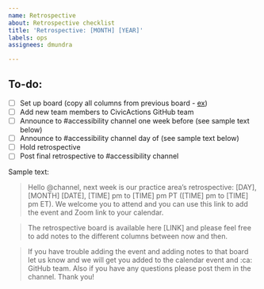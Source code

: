 ```yaml
---
name: Retrospective
about: Retrospective checklist
title: 'Retrospective: [MONTH] [YEAR]'
labels: ops
assignees: dmundra

---
```


## To-do:

- [ ] Set up board (copy all columns from previous board - [ex](https://github.com/CivicActions/accessibility/projects/3))
- [ ] Add new team members to CivicActions GitHub team 
- [ ] Announce to #accessibility channel one week before (see sample text below)
- [ ] Announce to #accessibility channel day of (see sample text below)
- [ ] Hold retrospective
- [ ] Post final retrospective to #accessibility channel

Sample text:

> Hello @channel, next week is our practice area’s retrospective: [DAY], [MONTH] [DATE], [TIME] pm to [TIME] pm PT ([TIME] pm to [TIME] pm ET). We welcome you to attend and you can use this link to add the event and Zoom link to your calendar.

> The retrospective board is available here [LINK] and please feel free to add notes to the different columns between now and then.

> If you have trouble adding the event and adding notes to that board let us know and we will get you added to the calendar event and :ca: GitHub team. Also if you have any questions please post them in the channel. Thank you!
